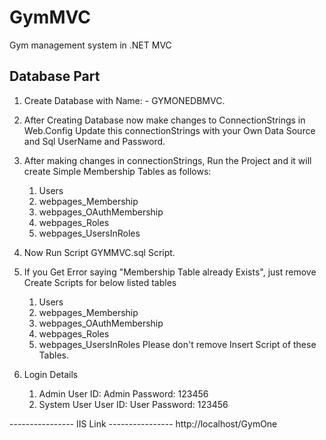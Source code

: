 # GymMVC
Gym management system in .NET MVC

Database Part
-------------------
1)	Create Database with Name: - GYMONEDBMVC.

2)	After Creating Database now make changes to ConnectionStrings in Web.Config
    Update this connectionStrings with your Own Data Source and Sql UserName and Password.

3)	After making changes in connectionStrings, Run the Project and it will create Simple Membership Tables as follows:
    1.	Users
    2.	webpages_Membership
    3.	webpages_OAuthMembership
    4.	webpages_Roles
    5.	webpages_UsersInRoles

4)	Now Run Script GYMMVC.sql Script.

5)	If you Get Error saying "Membership Table already Exists", just remove Create Scripts for below listed tables 
    1.	Users
    2.	webpages_Membership
    3.	webpages_OAuthMembership
    4.	webpages_Roles
    5.	webpages_UsersInRoles
    Please don't remove Insert Script of these Tables.
6)	Login Details
    1.	Admin 
    User ID: Admin 
    Password: 123456
    2.	System User
    User ID: User
    Password: 123456

---------------- IIS Link ----------------
http://localhost/GymOne



      
  


